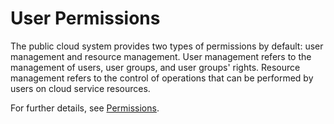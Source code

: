 # User Permissions<a name="kms_01_0017"></a>

The public cloud system provides two types of permissions by default: user management and resource management. User management refers to the management of users, user groups, and user groups' rights. Resource management refers to the control of operations that can be performed by users on cloud service resources.

For further details, see  [Permissions](https://docs.otc.t-systems.com/en-us/permissions/index.html).

